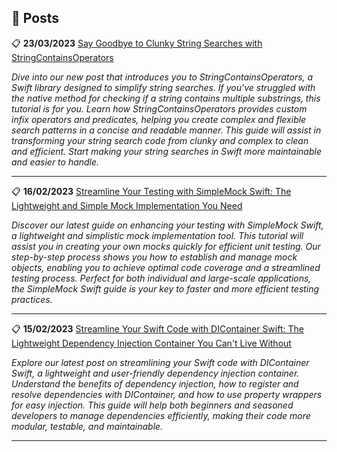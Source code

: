 <script type="text/javascript">
        function googleTranslateElementInit() {
            new google.translate.TranslateElement({
                pageLanguage: 'auto',
                layout: google.translate.TranslateElement.InlineLayout.VERTICAL,
                autoDisplay: true
            }, 'google_translate_element');
        }
</script>
<script type="text/javascript" src="//translate.google.com/translate_a/element.js?cb=googleTranslateElementInit"></script>
<link rel="stylesheet" href="https://fonts.googleapis.com/css?family=Bungee Hairline&display=swap">

## 📓 Posts 

📋 **23/03/2023** [Say Goodbye to Clunky String Searches with StringContainsOperators](/2023/03/23/Strings_Searches_Operations.md)

*Dive into our new post that introduces you to StringContainsOperators, a Swift library designed to simplify string searches. If you've struggled with the native method for checking if a string contains multiple substrings, this tutorial is for you. Learn how StringContainsOperators provides custom infix operators and predicates, helping you create complex and flexible search patterns in a concise and readable manner. This guide will assist in transforming your string search code from clunky and complex to clean and efficient. Start making your string searches in Swift more maintainable and easier to handle.*

---

📋 **16/02/2023** [Streamline Your Testing with SimpleMock Swift: The Lightweight and Simple Mock Implementation You Need](/2023/02/16/Testing_With_SimpleMock.md)

*Discover our latest guide on enhancing your testing with SimpleMock Swift, a lightweight and simplistic mock implementation tool. This tutorial will assist you in creating your own mocks quickly for efficient unit testing. Our step-by-step process shows you how to establish and manage mock objects, enabling you to achieve optimal code coverage and a streamlined testing process. Perfect for both individual and large-scale applications, the SimpleMock Swift guide is your key to faster and more efficient testing practices.*

---

📋 **15/02/2023** [Streamline Your Swift Code with DIContainer Swift: The Lightweight Dependency Injection Container You Can't Live Without](/2023/02/15/Swift_DIContainer_Guide.md)

*Explore our latest post on streamlining your Swift code with DIContainer Swift, a lightweight and user-friendly dependency injection container. Understand the benefits of dependency injection, how to register and resolve dependencies with DIContainer, and how to use property wrappers for easy injection. This guide will help both beginners and seasoned developers to manage dependencies efficiently, making their code more modular, testable, and maintainable.*

---